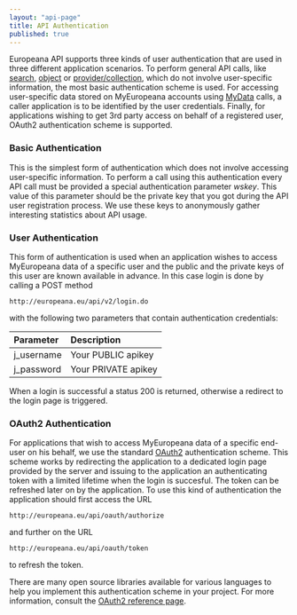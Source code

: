```yaml
---
layout: "api-page"
title: API Authentication
published: true
---
```


Europeana API supports three kinds of user authentication that are used in three different application scenarios. To perform general API calls, like [search](http://labs.europeana.eu/api/search), [object](http://labs.europeana.eu/api/object) or [provider/collection](http://labs.europeana.eu/api/provider), which do not involve user-specific information, the most basic authentication scheme is used. For accessing user-specific data stored on MyEuropeana accounts using [MyData](http://labs.europeana.eu/api/myeuropeana) calls, a caller application is to be identified by the user credentials. Finally, for applications wishing to get 3rd party access on behalf of a registered user, OAuth2 authentication scheme is supported.

### Basic Authentication

This is the simplest form of authentication which does not involve accessing user-specific information. To perform a call using this authentication every API call must be provided a special authentication parameter _wskey_. This value of this parameter should be the private key that you got during the API user registration process. We use these keys to anonymously gather interesting statistics about API usage.

### User Authentication

This form of authentication is used when an application wishes to access MyEuropeana data of a specific user and the public and the private keys of this user are known available in advance. In this case login is done by calling a POST method

    http://europeana.eu/api/v2/login.do    

with the following two parameters that contain authentication credentials:

| Parameter | Description| 
|:-------------|:-------------|
|j_username | Your PUBLIC apikey |
|j_password | Your PRIVATE apikey |


When a login is successful a status 200 is returned, otherwise a redirect to the login page is triggered. 

### OAuth2 Authentication

For applications that wish to access MyEuropeana data of a specific end-user on his behalf, we use the standard [OAuth2](http://oauth.net/2/) authentication scheme. This scheme works by redirecting the application to a dedicated login page provided by the server and issuing to the application an authenticating token with a limited lifetime when the login is succesful. The token can be refreshed later on by the application. To use this kind of authentication the application should first access the URL

    http://europeana.eu/api/oauth/authorize
    
and further on the URL

    http://europeana.eu/api/oauth/token
    
    
to refresh the token.

There are many open source libraries available for various languages to help you implement this authentication scheme in your project. For more information, consult the [OAuth2 reference page](http://oauth.net/2/).